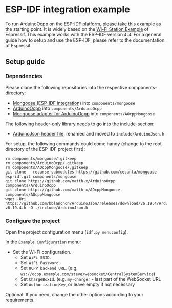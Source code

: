 # ESP-IDF integration example

To run ArduinoOcpp on the ESP-IDF platform, please take this example as the starting point. It is widely based on the [Wi-Fi Station Example](https://github.com/espressif/esp-idf/tree/release/v4.4/examples/wifi/getting_started/station) of Espressif. This example works with the ESP-IDF version `4.4`. For a general guide how to setup and use the ESP-IDF, please refer to the documentation of Espressif.

## Setup guide

### Dependencies

Please clone the following repositories into the respective components-directory:

- [Mongoose (ESP-IDF integration)](https://github.com/cesanta/mongoose-esp-idf) into `components/mongoose`
- [ArduinoOcpp](https://github.com/matth-x/ArduinoOcpp) into `components/ArduinoOcpp`
- [Mongoose adapter for ArduinoOcpp](https://github.com/matth-x/AOcppMongoose) into `components/AOcppMongoose`

The following header-only library needs to go into the include-section:

- [ArduinoJson header file](https://github.com/bblanchon/ArduinoJson/releases/download/v6.19.4/ArduinoJson-v6.19.4.h), renamed and moved to `include/ArduinoJson.h`

For setup, the following commands could come handy (change to the root directory of the ESP-IDF project first):

```
rm components/mongoose/.gitkeep
rm components/ArduinoOcpp/.gitkeep
rm components/AOcppMongoose/.gitkeep
git clone --recurse-submodules https://github.com/cesanta/mongoose-esp-idf.git components/mongoose
git clone https://github.com/matth-x/ArduinoOcpp components/ArduinoOcpp
git clone https://github.com/matth-x/AOcppMongoose components/AOcppMongoose
wget -Uri https://github.com/bblanchon/ArduinoJson/releases/download/v6.19.4/ArduinoJson-v6.19.4.h -O ./include/ArduinoJson.h
```

### Configure the project

Open the project configuration menu (`idf.py menuconfig`). 

In the `Example Configuration` menu:

* Set the Wi-Fi configuration.
    * Set `WiFi SSID`.
    * Set `WiFi Password`.
    * Set `OCPP backend URL`. (e.g. `ws://ocpp.example.com/steve/websocket/CentralSystemService`)
    * Set `ChargeBoxId`. (e.g. `my-charger` - last part of the WebSocket URL
    * Set `AuthorizationKey`, or leave empty if not necessary

Optional: If you need, change the other options according to your requirements.

